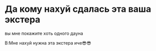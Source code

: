 # Да кому нахуй сдалась эта ваша экстера

вы мне покажите хоть одного дауна

B:Мне нахуй нужна эта экстера иче😎😎
